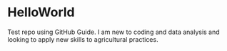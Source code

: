 # HelloWorld
Test repo using GitHub Guide.
I am new to coding and data analysis and looking to apply new skills to agricultural practices.
